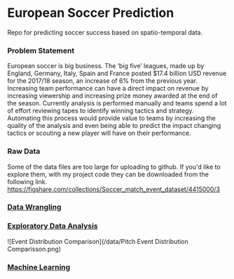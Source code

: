 # European Soccer Prediction
Repo for predicting soccer success based on spatio-temporal data.

### Problem Statement
European soccer  is big business. The ‘big five’ leagues, made up by England, Germany, Italy, Spain and France posted $17.4 billion USD revenue for the 2017/18 season, an increase of 6% from the previous year. Increasing team performance can have a direct impact on revenue by increasing viewership and increasing prize money awarded at the end of the season. Currently analysis is performed manually and teams spend a lot of effort reviewing tapes to identify winning tactics and strategy. Automating this process would provide value to teams by increasing the quality of the analysis and even being able to predict the impact changing tactics or scouting a new player will have on their performance.

### Raw Data
Some of the data files are too large for uploading to github. If you'd like to explore them, with my project code they can be downloaded from the following link.
https://figshare.com/collections/Soccer_match_event_dataset/4415000/3

### [Data Wrangling](https://github.com/rjlussier/European_soccer_prediction/blob/master/Soccer_Data_Wrangling.ipynb)

### [Exploratory Data Analysis](https://github.com/rjlussier/European_soccer_prediction/blob/master/Soccer_EDA_Data_Story.ipynb)
![Event Distribution Comparison](/data/Pitch Event Distribution Comparisson.png)

### [Machine Learning](https://github.com/rjlussier/European_soccer_prediction/blob/master/Soccer_Machine_Learning.ipynb)
